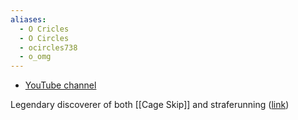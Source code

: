 ```yaml
---
aliases:
  - O Cricles
  - O Circles
  - ocircles738
  - o_omg
---
```

- [YouTube channel](https://www.youtube.com/@ocircles738/videos)

Legendary discoverer of both [[Cage Skip]] and straferunning ([link](https://discord.com/channels/313375426112389123/408694062862958592/419574128757047296]))